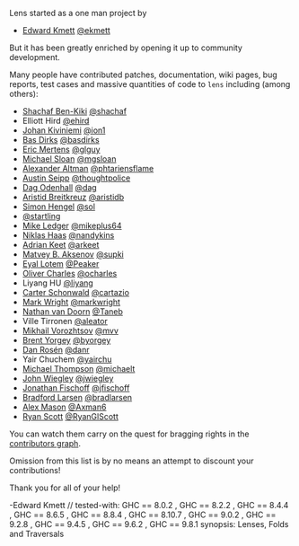 Lens started as a one man project by

* [Edward Kmett](mailto:ekmett@gmail.com) [@ekmett](https://github.com/ekmett)

But it has been greatly enriched by opening it up to community development.

Many people have contributed patches, documentation, wiki pages, bug reports, test cases and massive quantities of code to `lens` including (among others):

* [Shachaf Ben-Kiki](mailto:shachaf@gmail.com) [@shachaf](https://github.com/shachaf)
* Elliott Hird [@ehird](https://github.com/ehird)
* [Johan Kiviniemi](mailto:lens@johan.kiviniemi.name) [@ion1](https://github.com/ion1)
* [Bas Dirks](mailto:ik@basdirks.eu) [@basdirks](https://github.com/basdirks)
* [Eric Mertens](mailto:emertens@gmail.com) [@glguy](https://github.com/glguy)
* [Michael Sloan](mailto:mgsloan@gmail.com) [@mgsloan](https://github.com/mgsloan)
* [Alexander Altman](mailto:alexanderaltman@me.com) [@phtariensflame](https://github.com/phtariensflame)
* [Austin Seipp](mailto:mad.one@gmail.com) [@thoughtpolice](https://github.com/thoughtpolice)
* [Dag Odenhall](mailto:dag.odenhall@gmail.com) [@dag](https://github.com/dag)
* [Aristid Breitkreuz](mailto:aristidb+lens@gmail.com) [@aristidb](https://github.com/aristidb)
* [Simon Hengel](mailto:sol@typeful.net) [@sol](https://github.com/sol)
* [@startling](https://github.com/startling)
* [Mike Ledger](mailto:eleventynine@gmail.com) [@mikeplus64](https://github.com/mikeplus64)
* [Niklas Haas](mailto:niklas.haas@uni-ulm.de) [@nandykins](https://github.com/nandykins)
* [Adrian Keet](mailto:arkeet@gmail.com) [@arkeet](https://github.com/arkeet)
* [Matvey B. Aksenov](mailto:matvey.aksenov@gmail.com) [@supki](https://github.com/supki)
* [Eyal Lotem](mailto:eyal.lotem+github@gmail.com) [@Peaker](https://github.com/Peaker)
* [Oliver Charles](mailto:ollie@ocharles.org.uk) [@ocharles](https://github.com/ocharles)
* Liyang HU [@liyang](https://github.com/liyang)
* [Carter Schonwald](mailto:carter.schonwald@gmail.com) [@cartazio](https://github.com/cartazio)
* [Mark Wright](mailto:gienah@gentoo.org) [@markwright](https://github.com/markwright)
* [Nathan van Doorn](mailto:nvd1234@gmail.com) [@Taneb](https://github.com/Taneb)
* Ville Tirronen [@aleator](https://github.com/aleator)
* [Mikhail Vorozhtsov](mailto:mikhail.vorozhtsov@gmail.com) [@mvv](https://github.com/mvv)
* [Brent Yorgey](mailto:byorgey@gmail.com) [@byorgey](https://github.com/byorgey)
* [Dan Rosén](mailto:danr@chalmers.se) [@danr](https://github.com/danr)
* Yair Chuchem [@yairchu](https://github.com/yairchu)
* [Michael Thompson](mailto:what_is_it_to_do_anything@yahoo.com) [@michaelt](https://github.com/michaelt)
* [John Wiegley](mailto:johnw@newartisans.com) [@jwiegley](https://github.com/jwiegley)
* [Jonathan Fischoff](mailto:jfischoff@yahoo.com) [@jfischoff](https://github.com/jfischoff)
* [Bradford Larsen](mailto:brad.larsen@gmail.com) [@bradlarsen](https://github.com/bradlarsen)
* [Alex Mason](mailto:axman6@gmail.com) [@Axman6](https://github.com/Axman6)
* [Ryan Scott](mailto:ryan.gl.scott@gmail.com) [@RyanGlScott](https://github.com/RyanGlScott)

You can watch them carry on the quest for bragging rights in the [contributors graph](https://github.com/ekmett/lens/graphs/contributors).

Omission from this list is by no means an attempt to discount your contributions!

Thank you for all of your help!

-Edward Kmett
//
tested-with:   GHC == 8.0.2
             , GHC == 8.2.2
             , GHC == 8.4.4
             , GHC == 8.6.5
             , GHC == 8.8.4
             , GHC == 8.10.7
             , GHC == 9.0.2
             , GHC == 9.2.8
             , GHC == 9.4.5
             , GHC == 9.6.2
             , GHC == 9.8.1
synopsis:      Lenses, Folds and Traversals
